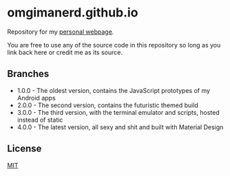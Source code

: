 # omgimanerd.github.io
Repository for my [personal webpage](http://omgimanerd.tech).

You are free to use any of the source code in this repository so long as you
link back here or credit me as its source.

## Branches
  - 1.0.0 - The oldest version, contains the JavaScript prototypes of my
    Android apps
  - 2.0.0 - The second version, contains the futuristic themed build
  - 3.0.0 - The third version, with the terminal emulator and scripts, hosted
    instead of static
  - 4.0.0 - The latest version, all sexy and shit and built with Material Design

## License
[MIT](https://github.com/omgimanerd/omgimanerd.github.io/blob/4.0.0/LICENSE)
